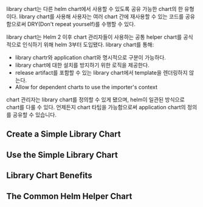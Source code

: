 library chart는 다른 helm chart에서 사용할 수 있도록 공유 가능한 chart의 한 유형이다. library chart를 사용해 사용자는 여러 chart 간에 재사용할 수 있는 코드를 공유함으로써 DRY(Don't repeat yourself)를 수행할 수 있다.

library chart는 Helm 2 이후 chart 관리자들이 사용하는 공통 helper chart를 공식적으로 인식하기 위해 helm 3부터 도입됐다. library chart를 통해:

- library chartr와 application chart와 명시적으로 구분이 가능하다.
- library chart에 대한 설치를 방지하기 위한 로직을 제공한다.
- release artifact를 포함할 수 있는 library chart에서 template을 렌더링하지 않는다.
- Allow for dependent charts to use the importer's context

chart 관리자는 library chart를 정의할 수 있게 됐으며, helm이 일관된 방식으로 chart를 다룰 수 있다. 언제든지 chart 타팁을 가능함으로써 application chart의 정의를 공유할 수 있습니다.

## Create a Simple Library Chart

## Use the Simple Library Chart

## Library Chart Benefits

## The Common Helm Helper Chart
